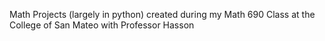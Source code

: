 Math Projects (largely in python) created during my Math 690 Class at the College of San Mateo with Professor Hasson
